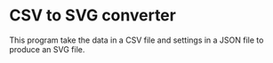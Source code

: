 # CSV to SVG converter

This program take the data in a CSV file and settings in a JSON file to produce an SVG file.
